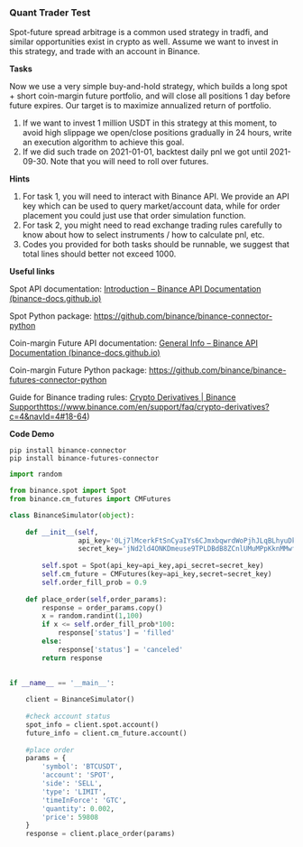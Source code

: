 ### Quant Trader Test

Spot-future spread arbitrage is a common used strategy in tradfi, and similar opportunities exist in crypto as well. Assume we want to invest in this strategy, and trade with an account in Binance.

**Tasks**

Now we use a very simple buy-and-hold strategy, which builds a long spot + short coin-margin future portfolio, and will close all positions 1 day before future expires. Our target is to maximize annualized return of portfolio.
1. If we want to invest 1 million USDT in this strategy at this moment, to avoid high slippage we open/close positions gradually in 24 hours, write an execution algorithm to achieve this goal.
2. If we did such trade on 2021-01-01, backtest daily pnl we got until 2021-09-30. Note that you will need to roll over futures.

**Hints**

1. For task 1, you will need to interact with Binance API. We provide an API key which can be used to query market/account data, while for order placement you could just use that order simulation function.
2. For task 2, you might need to read exchange trading rules carefully to know about how to select instruments / how to calculate pnl, etc.
3. Codes you provided for both tasks should be runnable, we suggest that total lines should better not exceed 1000.

**Useful links**

Spot API documentation: [Introduction – Binance API Documentation (binance-docs.github.io)](https://binance-docs.github.io/apidocs/spot/en/#introduction)

Spot Python package: https://github.com/binance/binance-connector-python

Coin-margin Future API documentation: [General Info – Binance API Documentation (binance-docs.github.io)](https://binance-docs.github.io/apidocs/delivery/en/#general-info)

Coin-margin Future Python package: https://github.com/binance/binance-futures-connector-python

Guide for Binance trading rules: [Crypto Derivatives | Binance Support](https://www.binance.com/en/support/faq/crypto-derivatives?c=4&navId=4#18-64)https://www.binance.com/en/support/faq/crypto-derivatives?c=4&navId=4#18-64)

**Code Demo**

```shell
pip install binance-connector
pip install binance-futures-connector
```

```python
import random

from binance.spot import Spot
from binance.cm_futures import CMFutures

class BinanceSimulator(object):
     
    def __init__(self,
                 api_key='0Lj7lMcerkFtSnCyaIYs6CJmxbqwrdWoPjhJLqBLhyuDkCtvztgxbluNQxOCKn7X',
                 secret_key='jNd2ld4ONKDmeuse9TPLDBdB8ZCnlUMuMPpKknMMwfxZb8QcmpStkSRLHSvZDCk1'):
        
        self.spot = Spot(api_key=api_key,api_secret=secret_key)
        self.cm_future = CMFutures(key=api_key,secret=secret_key)
        self.order_fill_prob = 0.9
        
    def place_order(self,order_params):
        response = order_params.copy()
        x = random.randint(1,100)
        if x <= self.order_fill_prob*100:
            response['status'] = 'filled'
        else:
            response['status'] = 'canceled'
        return response
        

if __name__ == '__main__':
    
    client = BinanceSimulator()
    
    #check account status
    spot_info = client.spot.account()
    future_info = client.cm_future.account()
    
    #place order
    params = {
        'symbol': 'BTCUSDT',
        'account': 'SPOT',
        'side': 'SELL',
        'type': 'LIMIT',
        'timeInForce': 'GTC',
        'quantity': 0.002,
        'price': 59808
    }
    response = client.place_order(params)

```

